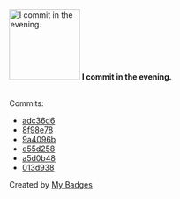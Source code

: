 <img src="https://my-badges.github.io/my-badges/evening-commits.png" alt="I commit in the evening." title="I commit in the evening." width="128">
<strong>I commit in the evening.</strong>
<br><br>

Commits:

- <a href="https://github.com/ccamel/playground-protoactor.go/commit/adc36d61a214a9a489d6cfdb55a84f872972266b">adc36d6</a>
- <a href="https://github.com/ccamel/chez-ccamel/commit/8f98e78b12c6bbc9e45fd299787d502c8775b8f6">8f98e78</a>
- <a href="https://github.com/ccamel/chez-ccamel/commit/9a4096b8eae28587a5e1780de18045b5ce3db7fd">9a4096b</a>
- <a href="https://github.com/ccamel/chez-ccamel/commit/e55d2582801296bfc3b43405ad0078ac6725fd93">e55d258</a>
- <a href="https://github.com/ccamel/chez-ccamel/commit/a5d0b48a464c5290a2924125882fa29d00872cb4">a5d0b48</a>
- <a href="https://github.com/ccamel/playground-elm/commit/013d93825dc34eafa917b9f9486955b6e62d0909">013d938</a>


Created by <a href="https://github.com/my-badges/my-badges">My Badges</a>